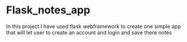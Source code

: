 # Flask_notes_app
In this project I have used flask webframework to create one simple app that will let user to create an account and login and save there notes
